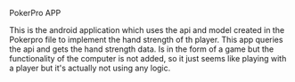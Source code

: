 PokerPro APP

This is the android application which uses the api and model created in the Pokerpro file to implement the hand strength of th player.
This app queries the api and gets the hand strength data.
Is in the form of a game but the functionality of the computer is not added, so it just seems like playing with a player but it's actually not using any logic.
